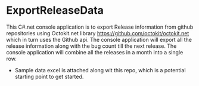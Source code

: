 # ExportReleaseData
This C#.net console application is to export Release information from github repositories using Octokit.net library https://github.com/octokit/octokit.net which in turn uses the Github api. The console application will export all the release information along with the bug count till the next release. 
The console application will combine all the releases in a month into a single row.

* Sample data excel is attached along wit this repo, which is a potential starting point to get started.

